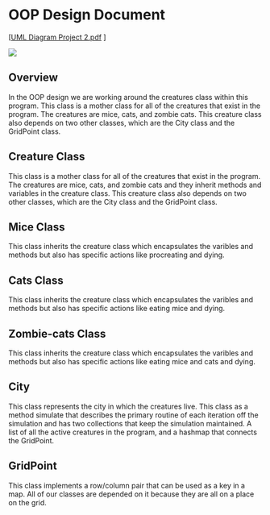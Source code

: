 # OOP Design Document

[[UML Diagram Project 2.pdf](https://github.com/cs2113-f21/project-2-ralphp34/files/7600305/UML.Diagram.Project.2.pdf)
]

![](/path/to/UML.ong)

## Overview

In the OOP design we are working around the creatures class within this program. This class is a mother class for all of the creatures that exist in the program. The creatures are mice, cats, and zombie cats. This creature class also depends on two other classes, which are the City class and the GridPoint class.


## Creature Class

This class is a mother class for all of the creatures that exist in the program. The creatures are mice, cats, and zombie cats and they inherit methods and variables in the creature class. This creature class also depends on two other classes, which are the City class and the GridPoint class.


## Mice Class

This class inherits the creature class which encapsulates the varibles and methods but also has specific actions like procreating and dying.

## Cats Class

This class inherits the creature class which encapsulates the varibles and methods but also has specific actions like eating mice and dying.

## Zombie-cats Class

This class inherits the creature class which encapsulates the varibles and methods but also has specific actions like eating mice and cats and dying.

## City 

This class represents the city  in which the creatures live. This class as a method simulate that describes the primary routine of each iteration off the simulation and has two collections that keep the simulation maintained. A list of all the active creatures in the program, and a hashmap that connects the GridPoint.

## GridPoint

This class implements a row/column pair that can be used as a key in a map. All of our classes are depended on it because they are all on a place on the grid.
